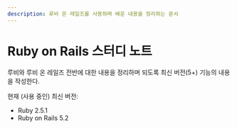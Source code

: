 ```yaml
---
description: 루비 온 레일즈를 사용하며 배운 내용을 정리하는 문서
---
```


# Ruby on Rails 스터디 노트

루비와 루비 온 레일즈 전반에 대한 내용을 정리하며 되도록 최신 버전\(5+\) 기능의 내용을 작성한다.

현재 \(사용 중인\) 최신 버전:

* Ruby 2.5.1
* Ruby on Rails 5.2

